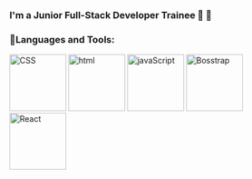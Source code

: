 <div>
    <p align="center"><img  src="https://media1.giphy.com/media/qgQUggAC3Pfv687qPC/giphy.gif?cid=790b7611a0521e7a6b5e46da11a4b6cb35cdb3e725790b6d&rid=giphy.gif&ct=g" alt=""></p>
</div>





### I'm a Junior Full-Stack Developer Trainee 🌱  👋

<!--
**ihorSmachylo/IhorSmachylo** is a ✨ _special_ ✨ repository because its `README.md` (this file) appears on your GitHub profile.

Here are some ideas to get you started:

- 🔭 I’m currently working on ...
- 🌱 I’m currently learning ...
- 👯 I’m looking to collaborate on ...
- 🤔 I’m looking for help with ...
- 💬 Ask me about ...
- 📫 How to reach me: ...
- 😄 Pronouns: ...
- ⚡ Fun fact: ...
-->

<div>
    <h3>🔨Languages and Tools: </h3>
    <img src="https://upload.wikimedia.org/wikipedia/commons/thumb/d/d5/CSS3_logo_and_wordmark.svg/1200px-CSS3_logo_and_wordmark.svg.png" width="100" alt="CSS">
    <img src="https://encrypted-tbn0.gstatic.com/images?q=tbn:ANd9GcQarExhZC7HudnBgnHJdYAZ9JfijRHS-UVpAF989NhSGw&s"  width="100"  alt="html" >
    <img src="https://upload.wikimedia.org/wikipedia/commons/thumb/9/99/Unofficial_JavaScript_logo_2.svg/512px-Unofficial_JavaScript_logo_2.svg.png"  width="100"  alt="javaScript">
    <img src="https://e7.pngegg.com/pngimages/283/340/png-clipart-responsive-web-design-web-development-bootstrap-front-and-back-ends-web-design-purple-web-design-thumbnail.png" width="100" alt="Bosstrap">
    <img src="https://upload.wikimedia.org/wikipedia/commons/thumb/4/47/React.svg/800px-React.svg.png" width="100" alt="React">
</div>
